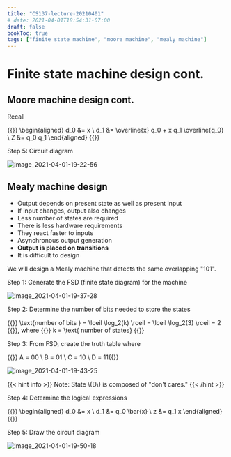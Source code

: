 ```yaml
---
title: "CS137-lecture-20210401"
# date: 2021-04-01T18:54:31-07:00
draft: false
bookToc: true
tags: ["finite state machine", "moore machine", "mealy machine"]
---
```


# Finite state machine design cont. 

## Moore machine design cont.

Recall

{{<k display>}}
\begin{aligned}
     d_0 &= x \\
     d_1 &= \overline{x} q_0 + x q_1 \overline{q_0} \\
     Z &= q_0 q_1
\end{aligned}
{{</k>}}

Step 5: Circuit diagram

![image_2021-04-01-19-22-56](/notes/image_2021-04-01-19-22-56.png)

## Mealy machine design

- Output depends on present state as well as present input
- If input changes, output also changes
- Less number of states are required
- There is less hardware requirements
- They react faster to inputs
- Asynchronous output generation
- **Output is placed on transitions**
- It is difficult to design

We will design a Mealy machine that detects the same overlapping "101".

Step 1: Generate the FSD (finite state diagram) for the machine

![image_2021-04-01-19-37-28](/notes/image_2021-04-01-19-37-28.png)

Step 2: Determine the number of bits needed to store the states

{{<k>}} \text{number of bits } = \lceil \log_2(k) \rceil = \lceil \log_2(3) \rceil = 2 {{</k>}}, where {{<k>}} k = \text{ number of states}  {{</k>}}

Step 3: From FSD, create the truth table where

{{<k>}} A = 00 \\
B = 01 \\
C = 10 \\
D = 11{{</k>}}

![image_2021-04-01-19-43-25](/notes/image_2021-04-01-19-43-25.png)

{{< hint info >}}
Note: State \\(D\\) is composed of "don't cares."
{{< /hint >}}

Step 4: Determine the logical expressions

{{<k display>}}
\begin{aligned}
    d_0 &= x \\
    d_1 &= q_0 \bar{x} \\
    z &= q_1 x
\end{aligned}
{{</k>}}

Step 5: Draw the circuit diagram

![image_2021-04-01-19-50-18](/notes/image_2021-04-01-19-50-18.png)


